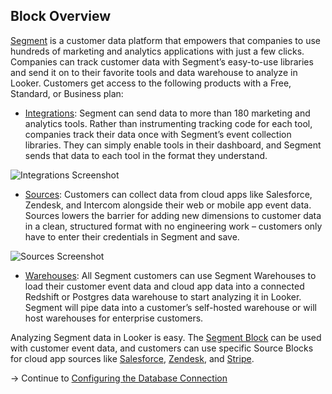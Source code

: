 ## Block Overview

[Segment](https://segment.com/) is a customer data platform that empowers that companies to use hundreds of marketing and analytics applications with just a few clicks. Companies can track customer data with Segment’s easy-to-use libraries and send it on to their favorite tools and data warehouse to analyze in Looker. Customers get access to the following products with a Free, Standard, or Business plan:  

* [Integrations](https://segment.com/integrations): Segment can send data to more than 180 marketing and analytics tools. Rather than instrumenting tracking code for each tool, companies track their data once with Segment’s event collection libraries. They can simply enable tools in their dashboard, and Segment sends that data to each tool in the format they understand.

![Integrations Screenshot](https://photos-6.dropbox.com/t/2/AACjlY4wRyQhhC0Q6TXZ5nsCtaKsoz5jm44OtGh2gbwTuw/12/542046685/png/32x32/3/1475197200/0/2/Screenshot%202016-06-20%2010.27.41.png/EObenKsEGMkEIAIoAg/f-7s4w9YfSo9uXa-cPiNc3AmymAKmG5JygCprNuTjtc?size_mode=3&dl=0&size=1280x960)

* [Sources](https://segment.com/sources): Customers can collect data from cloud apps like Salesforce, Zendesk, and Intercom alongside their web or mobile app event data. Sources lowers the barrier for adding new dimensions to customer data in a clean, structured format with no engineering work – customers only have to enter their credentials in Segment and save. 

![Sources Screenshot](https://photos-6.dropbox.com/t/2/AADieXtu7ZFxtb_U_XlY558f_PIWDzXXPWPdoJpw1z-DaA/12/542046685/png/32x32/3/1475197200/0/2/Screenshot%202016-06-20%2010.30.43.png/EObenKsEGMkEIAIoAg/qojNQrtWa0q6OYSbE4IrBynMNym-c90w2-8E7tr3FHg?size_mode=3&dl=0&size=1280x960)

* [Warehouses](https://segment.com/warehouses): All Segment customers can use Segment Warehouses to load their customer event data and cloud app data into a connected Redshift or Postgres data warehouse to start analyzing it in Looker. Segment will pipe data into a customer’s self-hosted warehouse or will host warehouses for enterprise customers. 

Analyzing Segment data in Looker is easy. The [Segment Block](https://discourse.looker.com/t/looker-blocks-segment/1484) can be used with customer event data, and customers can use specific Source Blocks for cloud app sources like [Salesforce](https://discourse.looker.com/t/looker-blocks-salesforce/1481), [Zendesk](https://discourse.looker.com/t/looker-blocks-zendesk/1492), and [Stripe](https://discourse.looker.com/t/looker-blocks-stripe/2732).

-> Continue to [Configuring the Database Connection](2_configuring_the_database_connection.md)
